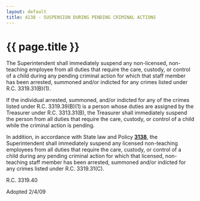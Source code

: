 ```yaml
---
layout: default
title: 4138 - SUSPENSION DURING PENDING CRIMINAL ACTIONS
---
```


{{ page.title }}
================

The Superintendent shall immediately suspend any non-licensed,
non-teaching employee from all duties that require the care, custody, or
control of a child during any pending criminal action for which that
staff member has been arrested, summoned and/or indicted for any crimes
listed under R.C. 3319.31(B)(1).

If the individual arrested, summoned, and/or indicted for any of the
crimes listed under R.C. 3319.39(B)(1) is a person whose duties are
assigned by the Treasurer under R.C. 3313.31(B), the Treasurer shall
immediately suspend the person from all duties that require the care,
custody, or control of a child while the criminal action is pending.

In addition, in accordance with State law and Policy
[**3138**](po3138.md), the Superintendent shall immediately suspend any
licensed non-teaching employees from all duties that require the care,
custody, or control of a child during any pending criminal action for
which that licensed, non-teaching staff member has been arrested,
summoned and/or indicted for any crimes listed under R.C. 3319.31(C).

R.C. 3319.40

Adopted 2/4/09
